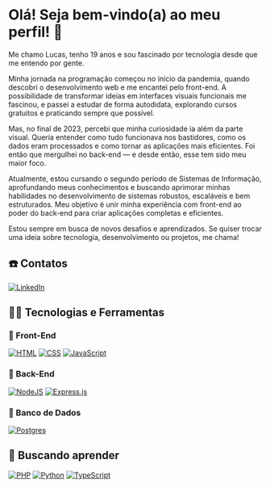 # Olá! Seja bem-vindo(a) ao meu perfil! 👋

Me chamo Lucas, tenho 19 anos e sou fascinado por tecnologia desde que me entendo por gente.

Minha jornada na programação começou no início da pandemia, quando descobri o desenvolvimento web e me encantei pelo front-end. A possibilidade de transformar ideias em interfaces visuais funcionais me fascinou, e passei a estudar de forma autodidata, explorando cursos gratuitos e praticando sempre que possível.

Mas, no final de 2023, percebi que minha curiosidade ia além da parte visual. Queria entender como tudo funcionava nos bastidores, como os dados eram processados e como tornar as aplicações mais eficientes. Foi então que mergulhei no back-end — e desde então, esse tem sido meu maior foco.

Atualmente, estou cursando o segundo período de Sistemas de Informação, aprofundando meus conhecimentos e buscando aprimorar minhas habilidades no desenvolvimento de sistemas robustos, escaláveis e bem estruturados. Meu objetivo é unir minha experiência com front-end ao poder do back-end para criar aplicações completas e eficientes.



Estou sempre em busca de novos desafios e aprendizados. Se quiser trocar uma ideia sobre tecnologia, desenvolvimento ou projetos, me chama!

## ☎️ Contatos
[![LinkedIn](https://custom-icon-badges.demolab.com/badge/LinkedIn-0A66C2?logo=linkedin-white&logoColor=fff)](https://www.linkedin.com/in/lucas-err/)

## 👨‍💻 Tecnologias e Ferramentas
### 🎨 Front-End
[![HTML](https://img.shields.io/badge/HTML-%23E34F26.svg?logo=html5&logoColor=white)](#)
[![CSS](https://img.shields.io/badge/CSS-1572B6?logo=css3&logoColor=fff)](#)
[![JavaScript](https://img.shields.io/badge/JavaScript-F7DF1E?logo=javascript&logoColor=000)](#)
### 👾 Back-End
[![NodeJS](https://img.shields.io/badge/Node.js-6DA55F?logo=node.js&logoColor=white)](#)
[![Express.js](https://img.shields.io/badge/Express.js-%23404d59.svg?logo=express&logoColor=%2361DAFB)](#)
### 💾 Banco de Dados
[![Postgres](https://img.shields.io/badge/Postgres-%23316192.svg?logo=postgresql&logoColor=white)](#)

## 🎯 Buscando aprender
[![PHP](https://img.shields.io/badge/php-%23777BB4.svg?&logo=php&logoColor=white)](#)
[![Python](https://img.shields.io/badge/Python-3776AB?logo=python&logoColor=fff)](#)
[![TypeScript](https://img.shields.io/badge/TypeScript-3178C6?logo=typescript&logoColor=fff)](#)
